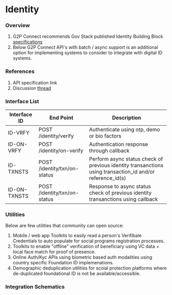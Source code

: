 # Identity

### Overview

1. G2P Connect recommends Gov Stack published Identity Building Block [specifications](https://govstack.gitbook.io/bb-identity/8-apis-and-services)
2. Below G2P Connect API's with batch / async support is an additional option for implementing systems to consider to integrate with digital ID systems.

### References

1. API specification link
2. Discussion [thread](https://github.com/G2P-Connect/.github/discussions)

### Interface List

| Interface ID | End Point                    | Description                                                                                                 |
| ------------ | ---------------------------- | ----------------------------------------------------------------------------------------------------------- |
| ID-VRFY      | POST /identity/verify        | Authenticate using otp, demo or bio factors                                                                 |
| ID-ON-VRFY   | POST /identity/on-verify     | Authentication response through callback                                                                    |
| ID-TXNSTS    | POST /identity/txn/on-status | Perform async status check of previous identity transanctions using transaction\_id and/or reference\_id(s) |
| ID-ON-TXNSTS | POST /identity/txn/on-status | Response to async status check of previous identity transanctions using callback                            |

### Utilities

Below are few utilities that community can open source:

1. Mobile / web app Toolkits to easily read a person's Verifibale Credentials to auto populate for social programs registration processes.
2. Toolkits to enable "offline" verification of beneficiary using VC data + local face match for proof of presence.
3. Online Auth/Kyc APIs using biometric based auth modalities using country specific Foundation ID implemenations.
4. Demographic deduplication utilities for scoial protection platforms where de-duplicated foundational ID is not be available/accessible.

### Integration Schematics
